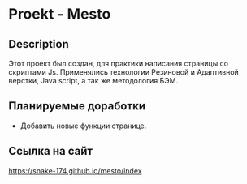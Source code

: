 # Proekt - Mesto

## Description
Этот проект был создан, для практики написания страницы со скриптами Js. Применялись технологии Резиновой и Адаптивной верстки, Java script, а так же методология БЭМ.

## Планируемые доработки
* Добавить новые функции странице.

## Ссылка на сайт
https://snake-174.github.io/mesto/index
